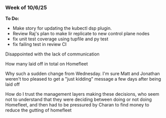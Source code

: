 ### Week of 10/6/25

**To Do:**
- Make story for updating the kubectl dsp plugin.
- Review Raj's plan to make lir replicate to new control plane nodes
- fix unit test coverage using tupfile and py test
- fix failing test in review CI



Disappointed with the lack of communication

How many laid off in total on Homefleet

Why such a sudden change from Wednesday. I'm sure Matt and Jonathan weren't too pleased to get a "just kidding" message a few days after being laid off

How do I trust the management layers making these decisions, who seem not to understand that they were deciding between doing or not doing Homefleet, and then had to be pressured by Charan to find money to reduce the gutting of homefleet